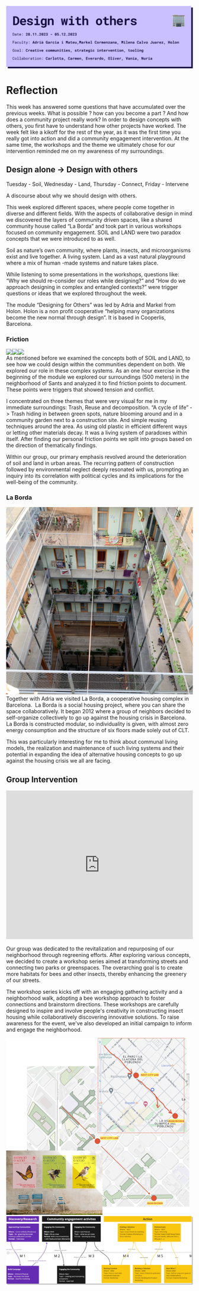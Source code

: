 ![](../../images/Bearbeitet/DwOCover.png)

# Reflection
This week has answered some questions that have accumulated over the previous weeks. What is possible ? how can you become a part ? And how does a community project really work? In order to design concepts with others, you first have to understand how other projects have worked. The week felt like a kikoff for the rest of the year, as it was the first time you really got into action and did a community engagement intervention. At the same time, the workshops and the theme we ultimately chose for our intervention reminded me on my awareness of my surroundings.

## Design alone -> Design with others
Tuesday - Soil, Wednesday - Land, Thursday - Connect, Friday - Intervene

A discourse about why we should design with others. 

This week explored different spaces, where people come together in diverse and 
different fields. With the aspects of collaborative design in mind we discovered the layers of community driven spaces, like a shared community house called “La Borda” and took part in various workshops focused on community engagement. SOIL and LAND were two 
paradox concepts that we were introduced to as well. 

Soil as nature’s own community, where plants, insects, and microorganisms exist and live together. A living system. Land as a vast natural playground where a mix of human -made systems and nature takes place. 

While listening to some presentations in the workshops, questions like: “Why we should re-consider our roles while designing?” and “How do we approach designing in complex and entangled contexts?” were trigger questions or ideas that we explored throughout the week. 

The module “Designing for Others” was led by Adria and Markel from Holon. Holon is a non profit cooperative “helping many organizations become the new normal through design”. It is based in Cooperlis, Barcelona. 

### Friction
<div style="display: flex; flex-direction: row">
<img src="/docs/images/Bearbeitet/trash1.gif"></img>
<img src="/docs/images/Bearbeitet/decomposition1.gif"></img>
<img src="/docs/images/Bearbeitet/Reuse1.gif"></img>
</div>
As mentioned before we examined the concepts both of SOIL and LAND, to see how we 
could design within the communities dependent on both. We explored our role in these complex systems. As an one hour exercise in the beginning of the module we explored our surroundings (500 meters) in the neighborhood of Sants and analyzed it to find friction points to document. These points were triggers that showed tension and conflict. 

I concentrated on three themes that were very visual for me in my immediate surroundings: Trash, Reuse and decomposition. “A cycle of life” -> Trash hiding in between green spots, nature blooming around and in a community garden next to 
a construction site. And simple reusing techniques around the area. As using old plastic in efficient different ways or letting other materials decay. It was a living system of paradoxes within itself. After finding our personal friction points we split into groups based on the direction of thematically findings.

Within our group, our primary emphasis revolved around the deterioration of soil and land in urban areas. The recurring pattern of construction followed by environmental neglect deeply resonated with us, prompting an inquiry into its correlation with political cycles and its implications for the well-being of the community.

### La Borda
![](../../images/Bearbeitet/laBorda.png)
Together with Adria we visited La Borda, a cooperative housing complex in Barcelona.  La Borda is a social housing project, where you can share the space collaboratively. It began 2012 where a group of neighbors decided to self-organize collectively to go up against the housing crisis in Barcelona. La Borda is constructed modular, so individuality is given, with almost zero energy consumption and the structure of six floors made solely out of CLT. 

This was particularly interesting for me to think about communal living models, the realization and maintenance of such living systems and their potential in expanding the idea of alternative housing concepts to go up against the housing crisis we all are facing. 



## Group Intervention

<iframe width="100%" height="400px" src="https://www.youtube.com/embed/FUPg-zJ5T0o?si=tG1KQdK2MLHoE8iA" title="YouTube video player" frameborder="0" allow="accelerometer; autoplay; clipboard-write; encrypted-media; gyroscope; picture-in-picture; web-share" allowfullscreen></iframe>

Our group was dedicated to the revitalization and repurposing of our neighborhood through regreening efforts. After exploring various concepts, we decided to create a workshop series aimed at transforming streets and connecting two parks or greenspaces. The overarching goal is to create more habitats for bees and other insects, thereby enhancing the greenery of our streets.

The workshop series kicks off with an engaging gathering activity and a neighborhood walk, adopting a bee workshop approach to foster connections and brainstorm directions. These workshops are carefully designed to inspire and involve people's creativity in constructing insect housing while collaboratively discovering innovative solutions. To raise awareness for the event, we've also developed an initial campaign to inform and engage the neighborhood.

![](../../images/Bearbeitet/DwoInterventionplan.png)
![](../../images/Bearbeitet/DwOInterventiontimeplan.png)
